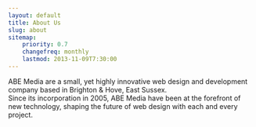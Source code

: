 ```yaml
---
layout: default
title: About Us
slug: about
sitemap:
    priority: 0.7
    changefreq: monthly
    lastmod: 2013-11-09T7:30:00
---
```

ABE Media are a small, yet highly innovative web design and development company based in Brighton & Hove, East Sussex.  
Since its incorporation in 2005, ABE Media have been at the forefront of new technology, shaping the future of web design with each and every project.
